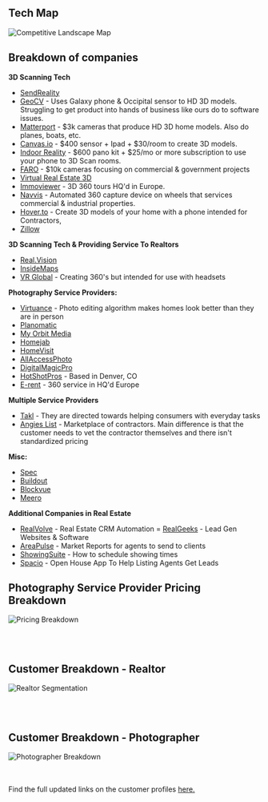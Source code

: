 ## Tech Map
![Competitive Landscape Map](http://i63.tinypic.com/2iax3c5.png)

## Breakdown of companies

**3D Scanning Tech**
- [SendReality](http://sendreality.com/)
- [GeoCV](https://geocv.com) - Uses Galaxy phone & Occipital sensor to HD 3D models. Struggling to get product into hands of business like ours do to software issues. 
- [Matterport](https://matterport.com) - $3k cameras that produce HD 3D home models. Also do planes, boats, etc.
- [Canvas.io](https://canvas.io/) - $400 sensor + Ipad + $30/room to create 3D models.
- [Indoor Reality](http://www.indoorreality.com/) - $600 pano kit + $25/mo or more subscription to use your phone to 3D Scan rooms. 
- [FARO](https://www.faro.com/) - $10k cameras focusing on commercial & government projects
- [Virtual Real Estate 3D](https://virtualrealestate3d.com/)
- [Immoviewer](https://www.immoviewer.com/) - 3D 360 tours HQ'd in Europe.
- [Navvis](https://www.navvis.com/) - Automated 360 capture device on wheels that services commercial & industrial properties. 
- [Hover.to](https://hover.to/) - Create 3D models of your home with a phone intended for Contractors, 
- [Zillow](https://www.zillow.com/marketing/real-estate-photography/)


**3D Scanning Tech & Providing Service To Realtors**
- [Real.Vision](https://real.vision/)
- [InsideMaps](https://www.insidemaps.com/)
- [VR Global](https://www.vrglobal.com/) - Creating 360's but intended for use with headsets

**Photography Service Providers:**
- [Virtuance](https://www.virtuance.com/) - Photo editing algorithm makes homes look better than they are in person
- [Planomatic](https://www.planomatic.com/)
- [My Orbit Media](https://www.myorbitmedia.com/)
- [Homejab](https://www.homejab.com/)
- [HomeVisit](http://homevisit.com/)
- [AllAccessPhoto](http://allaccessphoto.com/services/)
- [DigitalMagicPro](http://www.digitalmagicpro.com/Real-Estate/Package/)
- [HotShotPros](http://www.hotshotpros.com/) - Based in Denver, CO 
- [E-rent](http://www.e-rent.de/index.htm) - 360 service in HQ'd Europe


**Multiple Service Providers**
- [Takl](https://takl.com) - They are directed towards helping consumers with everyday tasks
- [Angies List](https://www.angieslist.com/) - Marketplace of contractors. Main difference is that the customer needs to vet the contractor themselves and there isn't standardized pricing




**Misc:**
- [Spec](https://spec.co/)
- [Buildout](https://buildout.com/)
- [Blockvue](https://blockvue.com)
- [Meero](https://www.meero.com/)


**Additional Companies in Real Estate**
- [RealVolve](https://realvolve.com/) - Real Estate CRM Automation
= [RealGeeks](https://www.realgeeks.com) - Lead Gen Websites & Software
- [AreaPulse](https://areapulse.com) - Market Reports for agents to send to clients
- [ShowingSuite](http://www.showingsuite.com/) - How to schedule showing times
- [Spacio](https://spac.io/) - Open House App To Help Listing Agents Get Leads




## Photography Service Provider Pricing Breakdown
![Pricing Breakdown](http://i67.tinypic.com/10pdk7s.jpg)

<br><br>
## Customer Breakdown - Realtor
![Realtor Segmentation](http://i63.tinypic.com/208u3p5.png)

<br><br>

## Customer Breakdown - Photographer
![Photographer Breakdown](http://i65.tinypic.com/2s7svw8.png)

<br><br>
Find the full updated links on the customer profiles [here.](https://docs.google.com/spreadsheets/d/1KlmYuc7BEkeBNk_8sAKhmky1jTRhPcIyIcIM7aBd8bY/edit#gid=1966289694)
